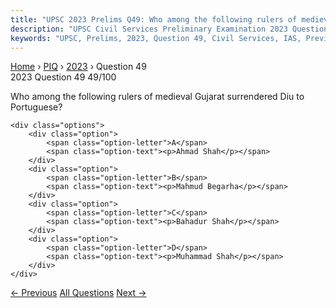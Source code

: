 ```yaml
---
title: "UPSC 2023 Prelims Q49: Who among the following rulers of medieval Gujarat surrender..."
description: "UPSC Civil Services Preliminary Examination 2023 Question 49 with options and answer"
keywords: "UPSC, Prelims, 2023, Question 49, Civil Services, IAS, Previous Year Questions"
---
```


<nav class="breadcrumb">
    <a href="../../">Home</a>
    <span>›</span>
    <a href="../">PIQ</a>
    <span>›</span>
    <a href="./">2023</a>
    <span>›</span>
    <span>Question 49</span>
</nav>

<div class="question-header">
    <div class="question-meta">
        <span class="year-badge">2023</span>
        <span class="question-number">Question 49</span>
        <span class="progress">49/100</span>
    </div>
    <div class="progress-bar">
        <div class="progress-fill" style="width: 49.0%"></div>
    </div>
</div>

<div class="question-content">
    <div class="question-text">
        <p>Who among the following rulers of medieval Gujarat surrendered Diu to Portuguese?</p>
    </div>
    
    <div class="options">
        <div class="option">
            <span class="option-letter">A</span>
            <span class="option-text"><p>Ahmad Shah</p></span>
        </div>
        <div class="option">
            <span class="option-letter">B</span>
            <span class="option-text"><p>Mahmud Begarha</p></span>
        </div>
        <div class="option">
            <span class="option-letter">C</span>
            <span class="option-text"><p>Bahadur Shah</p></span>
        </div>
        <div class="option">
            <span class="option-letter">D</span>
            <span class="option-text"><p>Muhammad Shah</p></span>
        </div>
    </div>
</div>

<div class="question-nav">
    <a href="../q048-who-among-the-following-rulers-of-vijayanagara-emp/" class="nav-btn prev">← Previous</a>
    <a href="../" class="nav-btn center">All Questions</a>
    <a href="../q050-by-which-one-of-the-following-acts-was-the-governo/" class="nav-btn next">Next →</a>
</div>
